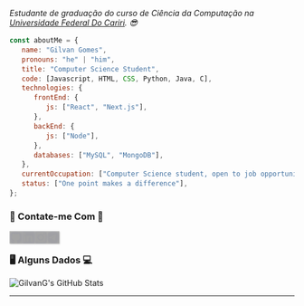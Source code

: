 <p><em>
  Estudante de graduação do curso de Ciência da Computação na <a href="https://www.ufca.edu.br/">Universidade Federal Do Cariri</a>. 😎</br>
</em></p>


```javascript
const aboutMe = {
   name: "Gilvan Gomes",
   pronouns: "he" | "him",
   title: "Computer Science Student",
   code: [Javascript, HTML, CSS, Python, Java, C],
   technologies: {
      frontEnd: {
         js: ["React", "Next.js"],
      },
      backEnd: {
         js: ["Node"],
      },
      databases: ["MySQL", "MongoDB"],
   },
   currentOccupation: ["Computer Science student, open to job opportunities"],
   status: ["One point makes a difference"],
};
```

### 📱 Contate-me Com 📱
[<img align="left" alt="GilvanG | GitHub" width="22px" src="https://raw.githubusercontent.com/GilvanG/GilvanG/main/Icons/GitHub.png" style="filter: opacity(50%) drop-shadow(1px 1px 1px gray) contrast(10%) invert(10%);"/>][github]
[<img align="left" alt="GilvanG | LinkedIn" width="22px" src="https://raw.githubusercontent.com/GilvanG/GilvanG/main/Icons/Linkedin.png" style="filter: opacity(50%) drop-shadow(1px 1px 1px gray) contrast(10%) invert(10%);"/>][linkedin]
[<img align="left" alt="GilvanG | Instagram" width="22px" src="https://raw.githubusercontent.com/GilvanG/GilvanG/main/Icons/Instagram.png" style="filter: opacity(50%) drop-shadow(1px 1px 1px gray) contrast(10%) invert(10%);"/>][instagram]
[<img align="left" alt="GilvanG | Telegram" width="22px" src="https://raw.githubusercontent.com/GilvanG/GilvanG/main/Icons/Telegram.png" style="filter: opacity(50%) drop-shadow(1px 1px 1px gray) contrast(10%) invert(10%);"/>][telegram]
<br />

### 🖥️ Alguns Dados 💻
![GilvanG's GitHub Stats](https://github-readme-stats.vercel.app/api?username=gilvang&show_icons=true&title_color=fff&icon_color=79acff&text_color=9f9f9f&bg_color=151515)

---
[github]: https://github.com/GilvanG/
[instagram]: https://www.instagram.com/jr.gilvan/
[linkedin]: https://www.linkedin.com/in/gilvan-gomes-29758b20a/
[telegram]: https://t.me/gilvangj
